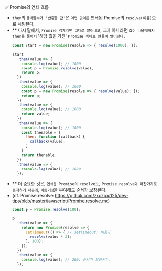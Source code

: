 ✅ Promise의 연쇄 흐름

* `then`의 `콜백함수가 '반환한 값'`은 `어떤 값이든` 연쇄된 Promise의 `resolve(이룸)`으로 세팅된다.
* ** 다시 말해서, `Promise 객체라면 그대로 뱉어내고`, 그게 아니라면 `값이 나올때까지 then을 풀어서` '해당 값을 가진' `Promise 객체로 만들어 뱉어낸다.`
  ```js
  const start = new Promise(resolve => { resolve(1000); });

  start
    .then(value => {
      console.log(value); // 1000
      const p = Promise.resolve(value);
      return p;
    })
    .then(value => {
      console.log(value); // 1000
      const p = new Promise(resolve => { resolve(value); });
      return p;
    })
    .then(value => {
      console.log(value); // 1000
      return value;
    })
    .then(value => {
      console.log(value); // 1000
      const thenable = {
        then: function (callback) {
          callback(value);
        }
      }
      return thenable;
    })
    .then(value => {
      console.log(value); // 1000
    });
  ```
* ** 더 중요한 것은, `연쇄된 Promise의 resolve`도, `Promise.resolve와 마찬가지로 동작하기 때문에`, `비동기성`을 부여해도 순서가 보장된다.
* (cf. Promise.resolve: https://github.com/zxczoxc125/dev-tips/blob/master/javascript/Promise.resolve.md)
  ```js
  const p = Promise.resolve(100);

  p
    .then(value => {
      return new Promise(resolve => {
        setTimeout(() => { // setTimeout: 비동기
          resolve(value * 2);
        }, 100);
      });
    })
    .then(value => {
      console.log(value); // 200: 순서가 보장된다.
    });
  ```